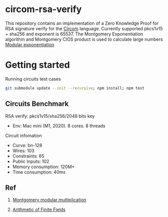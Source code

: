 # circom-rsa-verify
This repository contains an implementation of a Zero Knowledge Proof for RSA signature verify for the [Circom](https://docs.circom.io) language.
Currently supported pkcs1v15 + sha256 and exponent is 65537. The Montgomery Exponentiation algorithm and Montgomery CIOS product is used to calculate large numbers  [Modular exponentiation](https://en.wikipedia.org/wiki/Modular_exponentiation) 
# Getting started
Running circuits test cases
```sh
git submodule update --init --recursive; npm install; npm test
```

## Circuits Benchmark
RSA verify: pkcs1v15/sha256/2048 bits key
* Env: Mac mini (M1, 2020). 8 cores. 8 threads   

Circuit infomation 
* Curve: bn-128   
* Wires: 103   
* Constraints: 65   
* Public Inputs: 102   
* Memory consumption: 120M+   
* Time consumption: 40ms   
## Ref
1. [Montgomery modular multiplication](https://en.wikipedia.org/wiki/Montgomery_modular_multiplication)

2. [Arithmetic of Finite Fields](https://www.researchgate.net/publication/319538235_Arithmetic_of_Finite_Fields)


